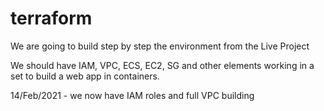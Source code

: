 # terraform
We are going to build step by step the environment from the Live Project

We should have IAM, VPC, ECS, EC2, SG and other elements working in a set to build a web app in containers.

14/Feb/2021 - we now have IAM roles and full VPC building

